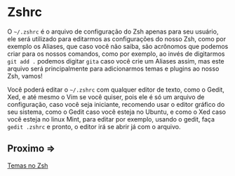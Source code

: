 # Zshrc

O `~/.zshrc` é o arquivo de configuração do Zsh apenas para seu usuário, ele será utilizado para editarmos as configurações do nosso Zsh, como por exemplo os Aliases, que caso você não saiba, são acrônomos que podemos criar para os nossos comandos, como por exemplo, ao invés de digitarmos `git add .` podemos digitar `gita` caso você crie um Aliases assim, mas este arquivo será principalmente para adicionarmos temas e plugins ao nosso Zsh, vamos!

Você poderá editar o `~/.zshrc` com qualquer editor de texto, como o Gedit, Xed, e até mesmo o Vim se você quiser, pois ele é só um arquivo de configuração, caso você seja iniciante, recomendo usar o editor gráfico do seu sistema, como o Gedit caso você esteja no Ubuntu, e como o Xed caso você esteja no linux Mint, para editar por exemplo, usando o gedit, faça `gedit .zshrc` e pronto, o editor irá se abrir já com o arquivo.

## Proximo =>

[Temas no Zsh](../temas/README.md)
